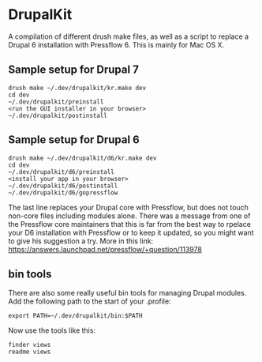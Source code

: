 # DrupalKit

A compilation of different drush make files, as well as a script to replace a Drupal 6 installation with Pressflow 6. This is mainly for Mac OS X.

## Sample setup for Drupal 7

    drush make ~/.dev/drupalkit/kr.make dev
    cd dev
    ~/.dev/drupalkit/preinstall
    <run the GUI installer in your browser>
    ~/.dev/drupalkit/postinstall

## Sample setup for Drupal 6

    drush make ~/.dev/drupalkit/d6/kr.make dev
    cd dev
    ~/.dev/drupalkit/d6/preinstall
    <install your app in your browser>
    ~/.dev/drupalkit/d6/postinstall
    ~/.dev/drupalkit/d6/gopressflow

The last line replaces your Drupal core with Pressflow, but does not touch non-core files including modules alone. There was a message from one of the Pressflow core maintainers that this is far from the best way to rpelace your D6 installation with Pressflow or to keep it updated, so you might want to give his suggestion a try. More in this link:
https://answers.launchpad.net/pressflow/+question/113978

## bin tools

There are also some really useful bin tools for managing Drupal modules. Add the following path to the start of your .profile:

    export PATH=~/.dev/drupalkit/bin:$PATH

Now use the tools like this:

    finder views
    readme views